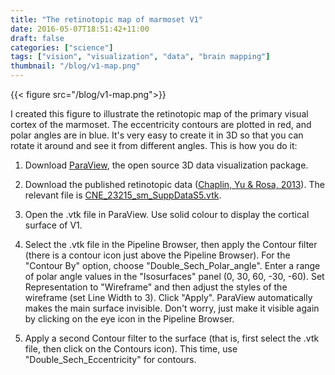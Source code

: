 ```yaml
---
title: "The retinotopic map of marmoset V1"
date: 2016-05-07T18:51:42+11:00
draft: false
categories: ["science"]
tags: ["vision", "visualization", "data", "brain mapping"]
thumbnail: "/blog/v1-map.png"
---
```


{{< figure src="/blog/v1-map.png">}}


I created this figure to illustrate the retinotopic map of the primary visual cortex of the marmoset. The eccentricity contours are plotted in red, and polar angles are in blue. It's very easy to create it in 3D so that you can rotate it around and see it from different angles. This is how you do it:

1. Download [ParaView](https://www.paraview.org), the open source 3D data visualization package.

2. Download the published retinotopic data ([Chaplin, Yu & Rosa, 2013](http://onlinelibrary.wiley.com/doi/10.1002/cne.23215/abstract;jsessionid=785ECD35494A9B810E6AC757C05C4452.f04t02)).  The relevant file is [CNE_23215_sm_SuppDataS5.vtk](http://onlinelibrary.wiley.com/store/10.1002/cne.23215/asset/supinfo/CNE_23215_sm_SuppDataS5.vtk?v=1&s=a3f4021122cf3fe8ad659b7c008a427e2c027a5f).

3. Open the .vtk file in ParaView. Use solid colour to display the cortical surface of V1.

4. Select the .vtk file in the Pipeline Browser, then apply the Contour filter (there is a contour icon just above the Pipeline Browser). For the "Contour By" option, choose "Double_Sech_Polar_angle". Enter a range of polar angle values in the "Isosurfaces" panel (0, 30, 60, -30, -60). Set Representation to "Wireframe" and then adjust the styles of the wireframe (set Line Width to 3). Click "Apply". ParaView automatically makes the main surface invisible. Don't worry, just make it visible again by clicking on the eye icon in the Pipeline Browser.

5. Apply a second Contour filter to the surface (that is, first select the .vtk file, then click on the Contours icon). This time, use "Double_Sech_Eccentricity" for contours.
